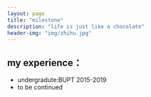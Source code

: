 ```yaml
---
layout: page
title: "milestone"
description: "life is just like a chocolate"
header-img: "img/zhihu.jpg"
---
```



## my experience：


- undergradute:BUPT 2015-2019
- to be continued






